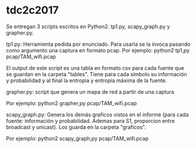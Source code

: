 # tdc2c2017
Se entregan 3 scripts escritos en Python2. tp1.py, scapy_graph.py y grapher.py.

tp1.py: Herramienta pedida por enunciado.
Para usarla se la invoca pasando como argumento una captura en formato pcap.
Por ejemplo:
	python2 tp1,py pcap/TAM_wifi.pcap

El output de este script es una tabla en formato csv para cada fuente que se guardan en la carpeta "tables". Tiene para cada simbolo su información y probabilidad y al final la entropia y entropia máxima de la fuente.

grapher.py: script que genera un mapa de red a partir de una captura

Por ejemplo:
    python2 grapher,py pcap/TAM_wifi.pcap

scapy_graph.py: Genera los demás graficos vistos en el informe (para cada fuente: información y probabilidad. Ademas para S1, proporcion entre broadcast y unicast). Los guarda en la carpeta "graficos".

Por ejemplo:
    python2 scapy_graph,py pcap/TAM_wifi.pcap
